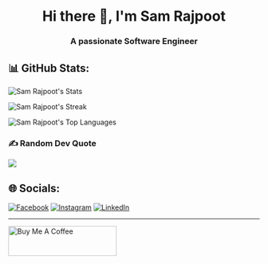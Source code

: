 <h1 align="center">Hi there 👋, I'm Sam Rajpoot</h1>
<h3 align="center">A passionate Software Engineer</h3>


## 📊 GitHub Stats:
![Sam Rajpoot's Stats](https://github-readme-stats.vercel.app/api?username=SamRajpoot&theme=algolia&show_icons=true&hide_border=true&count_private=true)

![Sam Rajpoot's Streak](https://github-readme-streak-stats.herokuapp.com/?user=SamRajpoot&theme=algolia&hide_border=true)

![Sam Rajpoot's Top Languages](https://github-readme-stats.vercel.app/api/top-langs/?username=SamRajpoot&theme=algolia&show_icons=true&hide_border=true&layout=compact)


### ✍️ Random Dev Quote
![](https://quotes-github-readme.vercel.app/api?type=horizontal&theme=radical)



## 🌐 Socials:
[![Facebook](https://img.shields.io/badge/Facebook-%231877F2.svg?logo=Facebook&logoColor=white)](https://www.facebook.com/profile.php?id=61553237406905) 
[![Instagram](https://img.shields.io/badge/Instagram-%23E4405F.svg?logo=Instagram&logoColor=white)](https://www.instagram.com/x._sameeeer/) 
[![LinkedIn](https://img.shields.io/badge/LinkedIn-%230077B5.svg?logo=linkedin&logoColor=white)](https://www.linkedin.com/in/sameer-nasir-t01/)


<!-- Proudly created with GPRM ( https://gprm.itsvg.in ) -->
---
<!--
**SamRajpoot/SamRajpoot** is a ✨ _special_ ✨ repository because its `README.md` (this file) appears on your GitHub profile.

Here are some ideas to get you started:

- 🔭 I’m currently working on ...
- 🌱 I’m currently learning ...
- 👯 I’m looking to collaborate on ...
- 🤔 I’m looking for help with ...
- 💬 Ask me about ...
- 📫 How to reach me: ...
- 😄 Pronouns: ...
- ⚡ Fun fact: ...
-->

<!-- [!["Buy Me A Pizza"](https://cdn.buymeacoffee.com/buttons/v2/default-yellow.png) -->
<a href="/" target="_blank"><img src="https://cdn.buymeacoffee.com/buttons/v2/default-yellow.png" alt="Buy Me A Coffee" style="height: 60px !important;width: 217px !important;" ></a>
